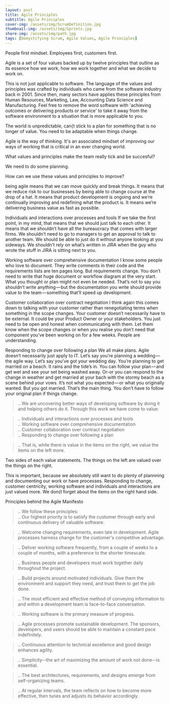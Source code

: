 ```yaml
---
layout: post
title: Agile Principles
subtitle: Agile Principles 
cover-img: /assets/img/ScrumDefinition.jpg
thumbnail-img: /assets/img/Sprints.jpg
share-img: /assets/img/path.jpg
tags: [Demystifying Scrum, Agile Values, Agile Principles]
---
```

People first mindset. Employees first, customers first.

Agile is a set of four values backed up by twelve principles that outline as its essence how we work, how we work together and what we decide to work on.

This is not just applicable to software. The language of the values and principles was crafted by individuals who came from the software industry back in 2001. Since then, many sectors have applies these principles from Human Resources, Marketing, Law, Accounting Data Science and Manufacturing. Feel free to remove the word software with 'achieving outcomes or delivering products or service' to take it away from the software environment to a situation that is more applicable to you. 

The world is unpredictable, can{t stick to a plan for something that is no longer of value. You need to be adaptable when things change. 

Agile is the way of thinking. It's an associated mindset of improving our ways of working that is critical in an ever changing world. 

What values and principles make the team really tick and be succesful?

We need to do some planning. 

How can we use these values and principles to improve?

being agile means that we can move quickly and break things. It means that we reduce risk to our businesses by being able to change course at the drop of a hat. It means that product development is ongoing and we’re continually improving and redefining what the product is. It means we’re delivering business value as fast as possible.

Individuals and interactions over processes and tools
If we take the first point, in my mind, that means that we should just talk to each other. It means that we shouldn’t have all the bureaucracy that comes with larger firms. We shouldn’t need to go to managers to get an approval to talk to another team. We should be able to just do it without anyone looking at you sideways. We shouldn’t rely on what’s written in JIRA when the guy who wrote the stuff in JIRA is sitting next to you.

Working software over comprehensive documentation
I know some people who love to document. They write comments in their code and the requirements lists are ten pages long. But requirements change. You don’t need to write that huge document or workflow diagram at the very start. What you thought or plan might not even be needed. That’s not to say you shouldn’t write anything — but the documentation you write should provide value to the team — something that’ll speed up development.

Customer collaboration over contract negotiation
I think again this comes down to talking with your customer rather than renegotiating terms when something in the scope changes. Your customer doesn’t necessarily have to be external. It could be your Product Owner or your stakeholders. You just need to be open and honest when communicating with them. Let them know when the scope changes or when you realise you don’t need that component you’ve been working on for a few weeks. People are understanding.

Responding to change over following a plan
We all make plans. Agile doesn’t necessarily just apply to IT. Let’s say you’re planning a wedding — the agile way. Let’s say you’ve got your wedding day. You’re planning to get married on a beach. It rains and the tide’s in. You can follow your plan — and get wet and see your set being washed away. Or-or you can respond to the change in weather and get married at your bach with the stormy beach as a scene behind your vows. It’s not what you expected — or what you originally wanted. But you got married. That’s the main thing. You don’t have to follow your original plan if things change.

> .. We are uncovering better ways of developing software by doing it and helping others do it. Through this work we have come to value:  

> .. Individuals and interactions over processes and tools  
> .. Working software over comprehensive documentation  
> .. Customer collaboration over contract negotiation  
> .. Responding to change over following a plan  

> .. That is, while there is value in the items on the right, we value the items on the left more.

Two sides of each value statements. The things on the left are valued over the things on the right. 

This is important, because we absolutely still want to do plenty of plannning and documenting our work or have processes. Responding to change, customer centricity, working software and individuals and interactions are just valued more. We don{t forget about the items on the right hand side. 

Principles behind the Agile Manifesto


> .. We follow these principles:  
> .. Our highest priority is to satisfy the customer through early and continuous delivery of valuable software.  

> .. Welcome changing requirements, even late in development. Agile processes harness change for the customer's competitive advantage.  

> .. Deliver working software frequently, from a couple of weeks to a couple of months, with a preference to the shorter timescale.  

> .. Business people and developers must work together daily throughout the project.  

> .. Build projects around motivated individuals. Give them the environment and support they need, and trust them to get the job done.  

> .. The most efficient and effective method of conveying information to and within a development team is face-to-face conversation.  

> .. Working software is the primary measure of progress.  

> .. Agile processes promote sustainable development. The sponsors, developers, and users should be able to maintain a constant pace indefinitely.  

> .. Continuous attention to technical excellence and good design enhances agility.  

> .. Simplicity--the art of maximizing the amount of work not done--is essential.  

> .. The best architectures, requirements, and designs emerge from self-organizing teams.  

> .. At regular intervals, the team reflects on how to become more effective, then tunes and adjusts its behavior accordingly.  
